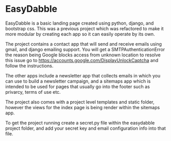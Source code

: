 # EasyDabble

EasyDabble is a basic landing page created using python, django, and bootstrap css.
This was a previous project which was refactored to make it more modular by creating each app so it can easily operate by its own.

The project contains a contact app that will send and receive emails using gmail, and django emailing support. You will get a SMTPAuthenticationError
the reason being Google blocks access from unknown location to resolve this issue go to https://accounts.google.com/DisplayUnlockCaptcha and follow the instructions.

The other apps include a newsletter app that collects emails in which you can use to build a newsletter campaign, and a sitemaps app which is intended to be used
for pages  that usually go into the footer such as privarcy, terms of use etc.

The project also comes with a project level templates and static folder, however the views for the index page is being render within the sitemaps app.

To get the project running create a secret.py file within the easydabble project folder, and add your secret key and email configuration info into that file.
